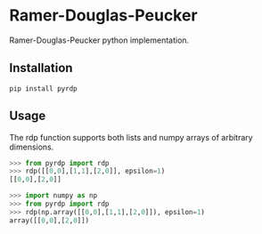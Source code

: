 # Ramer-Douglas-Peucker

Ramer-Douglas-Peucker python implementation.

## Installation

```commandline
pip install pyrdp
```

## Usage

The rdp function supports both lists and numpy arrays of arbitrary dimensions.

```python
>>> from pyrdp import rdp
>>> rdp([[0,0],[1,1],[2,0]], epsilon=1)
[[0,0],[2,0]]
```

```python
>>> import numpy as np
>>> from pyrdp import rdp
>>> rdp(np.array([[0,0],[1,1],[2,0]]), epsilon=1)
array([[0,0],[2,0]])
```
